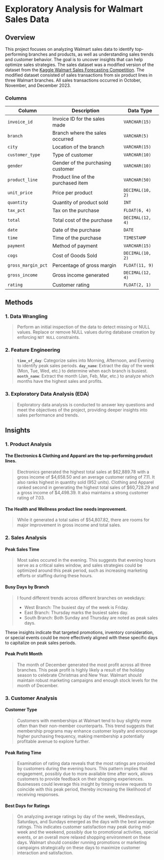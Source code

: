 # Exploratory Analysis for Walmart Sales Data

## Overview
This project focuses on analyzing Walmart sales data to identify top-performing branches and products, as well as understanding sales trends and customer behavior. The goal is to uncover insights that can help optimize sales strategies. The sales dataset was a modified version of the dataset from the [Kaggle Walmart Sales Forecasting Competition](https://www.kaggle.com/c/walmart-recruiting-store-sales-forecasting). The modified dataset consisted of sales transactions from six product lines in three Walmart branches. All sales transactions occurred in October, November, and December 2023.

### Columns

| Column                   | Description                                     | Data Type        |
|--------------------------|-------------------------------------------------|------------------|
| `invoice_id`              | Invoice ID for the sales made                   | `VARCHAR(15)`    |
| `branch`                  | Branch where the sales occurred                 | `VARCHAR(5)`     |
| `city`                    | Location of the branch                          | `VARCHAR(15)`    |
| `customer_type`           | Type of customer                                | `VARCHAR(10)`    |
| `gender`                  | Gender of the purchasing customer               | `VARCHAR(10)`    |
| `product_line`            | Product line of the purchased item              | `VARCHAR(50)`   |
| `unit_price`              | Price per product                               | `DECIMAL(10, 2)` |
| `quantity`                | Quantity of product sold                        | `INT`            |
| `tax_pct`                 | Tax on the purchase                             | `FLOAT(6, 4)`    |
| `total`                   | Total cost of the purchase                      | `DECIMAL(12, 4)` |
| `date`                    | Date of the purchase                            | `DATE`           |
| `time`                    | Time of the purchase                            | `TIMESTAMP`      |
| `payment`                 | Method of payment                               | `VARCHAR(15)`    |
| `cogs`                    | Cost of Goods Sold                              | `DECIMAL(10, 2)` |
| `gross_margin_pct`        | Percentage of gross margin                      | `FLOAT(11, 9)`   |
| `gross_income`            | Gross income generated                          | `DECIMAL(12, 4)` |
| `rating`                  | Customer rating                                 | `FLOAT(2, 1)`    |

## Methods

### 1. Data Wrangling
> Perform an initial inspection of the data to detect missing or NULL values.
> Replace or remove NULL values during database creation by enforcing `NOT NULL` constraints.

### 2. Feature Engineering
> **`time_of_day`**: Categorize sales into Morning, Afternoon, and Evening to identify peak sales periods.
> **`day_name`**: Extract the day of the week (Mon, Tue, Wed, etc.) to determine when each branch is busiest.
> **`month_name`**: Extract the month (Jan, Feb, Mar, etc.) to analyze which months have the highest sales and profits.

### 3. Exploratory Data Analysis (EDA)
> Exploratory data analysis is conducted to answer key questions and meet the objectives of the project, providing deeper insights into sales performance and trends.

## Insights
### 1. Product Analysis
#### The Electronics & Clothing and Apparel are  the top-performing product lines. 
> Electronics generated the highest total sales at $62,889.78 with a gross income of $4,658.50 and an average customer rating of 7.11. It also ranks highest in quantity sold (952 units).
> Clothing and Apparel ranked second in generating the highest total sales of $60,728.29 and a gross income of $4,498.39. It also maintains a strong customer rating of 7.03.
#### The Health and Wellness product line needs improvement.
> While it generated a total sales of $54,807.82, there are rooms for major improvement in gross income and total sales. 

### 2. Sales Analysis
#### Peak Sales Time
> Most sales occured in the evening. This suggests that evening hours serve as a critical sales window, and sales strategies could be optimized around this peak period, such as increasing marketing efforts or staffing during these hours.
#### Busy Days by Branch
> I found different trends across different branches on weekdays:
> - West Branch: The busiest day of the week is Friday.
> - East Branch: Thursday marks the busiest sales day.
> - South Branch: Both Sunday and Thursday are noted as peak sales days.

These insights indicate that targeted promotions, inventory consideration, or special events could be more effectively aligned with these specific days to capitalize on peak sales periods.

#### Peak Profit Month
> The month of December generated the most profit across all three branches. This peak profit is highly likely a result of the holiday season to celebrate Christmas and New Year. Walmart should maintain robust marketing campaigns and enough stock levels for the month of December.

### 3. Customer Analysis
#### Customer Type
> ​Customers with memberships at Walmart tend to buy slightly more often than their non-member counterparts.​ This trend suggests that membership programs may enhance customer loyalty and encourage higher purchasing frequency, making membership a potentially profitable avenue to explore further.

#### Peak Rating Time
> Examination of rating data reveals that the most ratings are provided by customers during the evening hours. This pattern implies that engagement, possibly due to more available time after work, allows customers to provide feedback on their shopping experiences. Businesses could leverage this insight by timing review requests to coincide with this peak period, thereby increasing the likelihood of receiving responses.

#### Best Days for Ratings
> On analyzing average ratings by day of the week, Wednesdays, Saturdays, and Sundays emerged as the days with the best average ratings. This indicates customer satisfaction may peak during mid-week and the weekend, possibly due to promotional activities, special events, or an overall more relaxed shopping environment on these days. Walmart should consider running promotions or marketing campaigns strategically on these days to maximize customer interaction and satisfaction.

